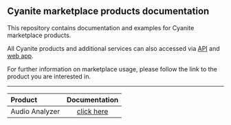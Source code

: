 ## Cyanite marketplace products documentation

This repository contains documentation and examples for Cyanite marketplace products. 
 
All Cyanite products and additional services can also accessed via [API](https://api-docs.cyanite.ai/) and [web app](https://cyanite.ai/). 
 
For further information on marketplace usage, please follow the link to the product you are interested in.
 
___

| Product | Documentation |
| :------------- |:-------------: |
| Audio Analyzer | [click here](audio_analyzer) |   



